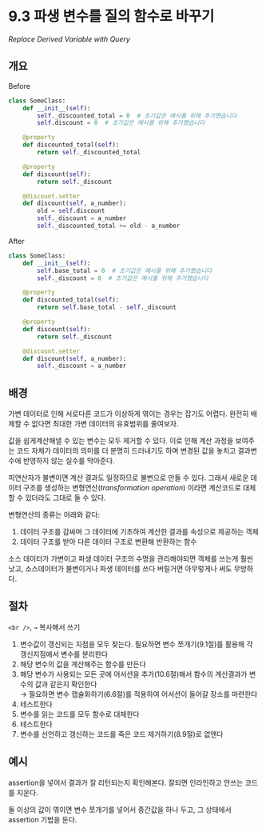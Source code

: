 # 9.3 파생 변수를 질의 함수로 바꾸기

_Replace Derived Variable with Query_

## 개요

Before

```python
class SomeClass:
    def __init__(self):
        self._discounted_total = 0  # 초기값은 예시를 위해 추가했습니다
        self.discount = 0  # 초기값은 예시를 위해 추가했습니다

    @property
    def discounted_total(self):
        return self._discounted_total

    @property
    def discount(self):
        return self._discount

    @discount.setter
    def discount(self, a_number):
        old = self.discount
        self._discount = a_number
        self._discounted_total += old - a_number
```

After

```python
class SomeClass:
    def __init__(self):
        self.base_total = 0  # 초기값은 예시를 위해 추가했습니다
        self._discount = 0  # 초기값은 예시를 위해 추가했습니다

    @property
    def discounted_total(self):
        return self.base_total - self._discount

    @property
    def discount(self):
        return self._discount

    @discount.setter
    def discount(self, a_number):
        self._discount = a_number
```

## 배경

가변 데이터로 인해 서로다른 코드가 이상하게 엮이는 경우는 잡기도 어렵다. 완전히 배제할 수 없다면 최대한 가변 데이터의 유효범위를 줄여보자.

값을 쉽게계산해낼 수 있는 변수는 모두 제거할 수 있다. 이로 인해 계산 과정을 보여주는 코드 자체가 데이터의 의미를 더 분명히 드러내기도 하며 변경된 값을 놓치고 결과변수에 반영하지 않는 실수를 막아준다.

피연산자가 불변이면 계산 결과도 일정하므로 불변으로 만들 수 있다. 그래서 새로운 데이터 구조를 생성하는 변형연산(_transformation operation_) 이라면 계산코드로 대체할 수 있더라도 그대로 둘 수 있다.

변형연산의 종류는 아래와 같다:
1. 데이터 구조를 감싸며 그 데이터에 기초하여 계산한 결과를 속성으로 제공하는 객체
2. 데이터 구조를 받아 다른 데이터 구조로 변환해 반환하는 함수

소스 데이터가 가변이고 파생 데이터 구조의 수명을 관리해야되면 객체를 쓰는게 훨씬 낫고, 소스데이터가 불변이거나 파생 데이터를 쓰다 버릴거면 아무렇게나 써도 무방하다.

## 절차

`<br />`, `→` 복사해서 쓰기

1. 변수값이 갱신되는 지점을 모두 찾는다. 필요하면 변수 쪼개기(9.1절)를 활용해 각 갱신지점에서 변수를 분리한다
2. 해당 변수의 값을 계산해주는 함수를 만든다
3. 해당 변수가 사용되는 모든 곳에 어서션을 추가(10.6절)해서 함수의 계산결과가 변수의 값과 같은지 확인한다 <br />
→ 필요하면 변수 캡슐화하기(6.6절)를 적용하여 어서션이 들어갈 장소를 마련한다
4. 테스트한다
5. 변수를 읽는 코드를 모두 함수로 대체한다
6. 테스트한다
7. 변수를 선언하고 갱신하는 코드를 죽은 코드 제거하기(8.9절)로 없앤다

## 예시

assertion을 넣어서 결과가 잘 리턴되는지 확인해본다. 잘되면 인라인하고 안쓰는 코드를 지운다.

둘 이상의 값이 엮이면 변수 쪼개기를 넣어서 중간값을 하나 두고, 그 상태에서 assertion 기법을 둔다.